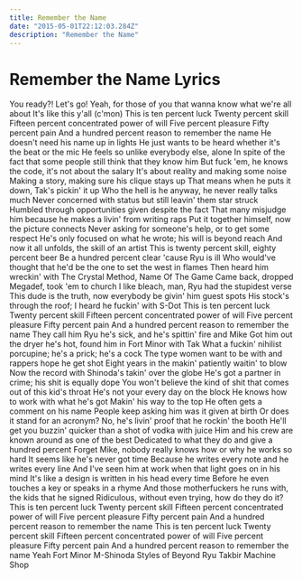 ```yaml
---
title: Remember the Name
date: "2015-05-01T22:12:03.284Z"
description: "Remember the Name"
---
```


# Remember the Name Lyrics

You ready?! Let's go!
Yeah, for those of you that wanna know what we're all about
It's like this y'all (c'mon)
This is ten percent luck
Twenty percent skill
Fifteen percent concentrated power of will
Five percent pleasure
Fifty percent pain
And a hundred percent reason to remember the name
He doesn't need his name up in lights
He just wants to be heard whether it's the beat or the mic
He feels so unlike everybody else, alone
In spite of the fact that some people still think that they know him
But fuck 'em, he knows the code, it's not about the salary
It's about reality and making some noise
Making a story, making sure his clique stays up
That means when he puts it down, Tak's pickin' it up
Who the hell is he anyway, he never really talks much
Never concerned with status but still leavin' them star struck
Humbled through opportunities given despite the fact
That many misjudge him because he makes a livin' from writing raps
Put it together himself, now the picture connects
Never asking for someone's help, or to get some respect
He's only focused on what he wrote; his will is beyond reach
And now it all unfolds, the skill of an artist
This is twenty percent skill, eighty percent beer
Be a hundred percent clear 'cause Ryu is ill
Who would've thought that he'd be the one to set the west in flames
Then heard him wreckin' with The Crystal Method, Name Of The Game
Came back, dropped Megadef, took 'em to church
I like bleach, man, Ryu had the stupidest verse
This dude is the truth, now everybody be givin' him guest spots
His stock's through the roof; I heard he fuckin' with S-Dot
This is ten percent luck
Twenty percent skill
Fifteen percent concentrated power of will
Five percent pleasure
Fifty percent pain
And a hundred percent reason to remember the name
They call him Ryu he's sick, and he's spittin' fire and Mike
Got him out the dryer he's hot, found him in Fort Minor with Tak
What a fuckin' nihilist porcupine; he's a prick; he's a cock
The type women want to be with and rappers hope he get shot
Eight years in the makin' patiently waitin' to blow
Now the record with Shinoda's takin' over the globe
He's got a partner in crime; his shit is equally dope
You won't believe the kind of shit that comes out of this kid's throat
He's not your every day on the block
He knows how to work with what he's got
Makin' his way to the top
He often gets a comment on his name
People keep asking him was it given at birth
Or does it stand for an acronym?
No, he's livin' proof that he rockin' the booth
He'll get you buzzin' quicker than a shot of vodka with juice
Him and his crew are known around as one of the best
Dedicated to what they do and give a hundred percent
Forget Mike, nobody really knows how or why he works so hard
It seems like he's never got time
Because he writes every note and he writes every line
And I've seen him at work when that light goes on in his mind
It's like a design is written in his head every time
Before he even touches a key or speaks in a rhyme
And those motherfuckers he runs with, the kids that he signed
Ridiculous, without even trying, how do they do it?
This is ten percent luck
Twenty percent skill
Fifteen percent concentrated power of will
Five percent pleasure
Fifty percent pain
And a hundred percent reason to remember the name
This is ten percent luck
Twenty percent skill
Fifteen percent concentrated power of will
Five percent pleasure
Fifty percent pain
And a hundred percent reason to remember the name
Yeah
Fort Minor
M-Shinoda
Styles of Beyond
Ryu
Takbir
Machine Shop
